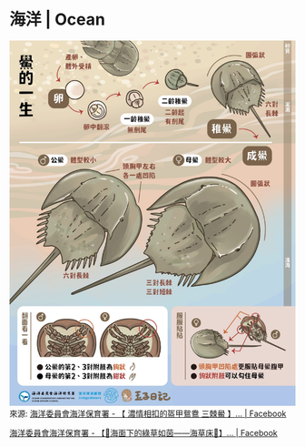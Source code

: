# 海洋 | Ocean

![hourceshoe-crab](../assets/nature/horseshoe-crab.jpg)
來源: [海洋委員會海洋保育署 - 【 濃情相扣的盔甲鴛鴦 三棘鱟 】... | Facebook](https://www.facebook.com/ocaoactaiwan/posts/pfbid02jhTgCTcEEofe8zV6pARNV6iMiPbJVwTFk9ModSnDZ3xJ77kJniZmRTBdcEk2K5BFl)

[海洋委員會海洋保育署 - 【🌱海面下的綠草如茵——海草床🌱】... | Facebook](https://www.facebook.com/ocaoactaiwan/posts/pfbid0DNtQusk2fCh71hk2Xcg6UNfhcVLRL23qYjnv3tQEdW4MThfpU6pgG5sX6aqfkJqTl)
